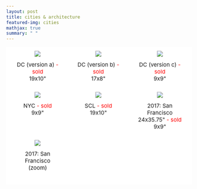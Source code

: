 ```yaml
---
layout: post
title: cities & architecture
featured-img: cities
mathjax: true
summary: " "
---
```



<html>
<head>
<style>
.grid-container {
  display: grid;
  grid-template-columns: auto auto auto;
  background-color: white;
  grid-column-gap: 20px;
  padding: 10px;
}
.grid-image {
  background-color: white;
  border: 1px solid white;
  padding: 0px;
  font-size: 30px;
  text-align: center;
  align-self: center;
  justify-self: center;
}
.grid-caption {
  background-color: white;
  border: 1px solid white;
  padding: 10px;
  margin-bottom:15px;
  font-size: 15px;
  text-align: center;
}
</style>
</head>
<body>

<!-- 
INSTRUCTIONS: 
To add new rows, insert all these lines: 


To add "sold" tag, insert this text immediately after the name of the painting:

<span style="color:red;"> - sold</span>


 -->

<div class="grid-container">
  <div class="grid-image">
    <img src="{{site.url}}{{site.baseurl}}/assets/img/posts/cities/DC_a.jpg">
  </div>
  <div class="grid-image">
    <img src="{{site.url}}{{site.baseurl}}/assets/img/posts/cities/DC_b.jpg">
  </div>
  <div class="grid-image">
    <img src="{{site.url}}{{site.baseurl}}/assets/img/posts/cities/DC_c2.jpg">
  </div>  
  <div class="grid-caption">DC (version a)<span style="color:red;"> - sold</span><br>19x10"</div>
  <div class="grid-caption">DC (version b)<span style="color:red;"> - sold</span><br>17x8"</div>
  <div class="grid-caption">DC (version c)<span style="color:red;"> - sold</span><br>9x9"</div>  
  <div class="grid-image">
    <img src="{{site.url}}{{site.baseurl}}/assets/img/posts/cities/NYC.jpg">
  </div>
  <div class="grid-image">
    <img src="{{site.url}}{{site.baseurl}}/assets/img/posts/cities/SCL.jpg">
  </div>
  <div class="grid-image">
    <img src="{{site.url}}{{site.baseurl}}/assets/img/posts/cities/SF.jpg">
  </div>  
  <div class="grid-caption">NYC<span style="color:red;"> - sold</span><br>9x9"</div>
  <div class="grid-caption">SCL<span style="color:red;"> - sold</span><br>19x10"</div>
  <div class="grid-caption">2017: San Francisco<br>24x35.75"<span style="color:red;"> - sold</span><br>9x9"</div> 
    <div class="grid-image">
    <img src="{{site.url}}{{site.baseurl}}/assets/img/posts/cities/SFzoom.jpg">
  </div>
  <div class="grid-image">
    <img src="">
  </div>
  <div class="grid-image">
    <img src="">
  </div>  
  <div class="grid-caption">2017: San Francisco<br>(zoom)</div>
  <div class="grid-caption"></div>
  <div class="grid-caption"></div>  

  <!-- INSERT NEW ROWS HERE AS NECESSARY:  -->



  <!-- DO NOT INSERT ANYTHING AFTER THIS POINT -->

</div>

</body>
</html>

